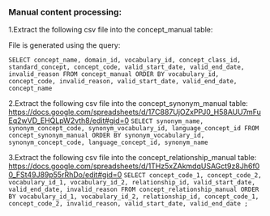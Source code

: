 ### Manual content processing:
1.Extract the following csv file into the concept_manual table:

File is generated using the query:

`SELECT concept_name,
       domain_id,
       vocabulary_id,
       concept_class_id,
       standard_concept,
       concept_code,
       valid_start_date,
       valid_end_date,
       invalid_reason
FROM concept_manual
ORDER BY vocabulary_id, concept_code, invalid_reason, valid_start_date, valid_end_date, concept_name`

2.Extract the following csv file into the concept_synonym_manual table:
https://docs.google.com/spreadsheets/d/17C887UjOZxPPJ0_H58AUU7mFuEq2wVD_EHQLpW2vth8/edit#gid=0
`SELECT synonym_name,
       synonym_concept_code,
       synonym_vocabulary_id,
       language_concept_id
FROM concept_synonym_manual
ORDER BY synonym_vocabulary_id, synonym_concept_code, language_concept_id, synonym_name`

3.Extract the following csv file into the concept_relationship_manual table: https://docs.google.com/spreadsheets/d/1THz5xZAkmdqUSAGct9z8Jh6f00_FSt49J89p55rRhDo/edit#gid=0
`SELECT concept_code_1,
       concept_code_2,
       vocabulary_id_1,
       vocabulary_id_2,
       relationship_id,
       valid_start_date,
       valid_end_date,
       invalid_reason
FROM concept_relationship_manual
ORDER BY vocabulary_id_1, vocabulary_id_2, relationship_id, concept_code_1, concept_code_2, invalid_reason, valid_start_date, valid_end_date
;`
